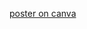 [poster on canva](https://www.canva.com/design/DAFpfdkLzgs/kQ9wV9s6Xy6Qr_xdL5bWCw/edit?utm_content=DAFpfdkLzgs&utm_campaign=designshare&utm_medium=link2&utm_source=sharebutton)
